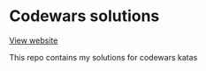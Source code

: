 # Codewars solutions

[View website](https://www.codewars.com)  

This repo contains my solutions for codewars katas

